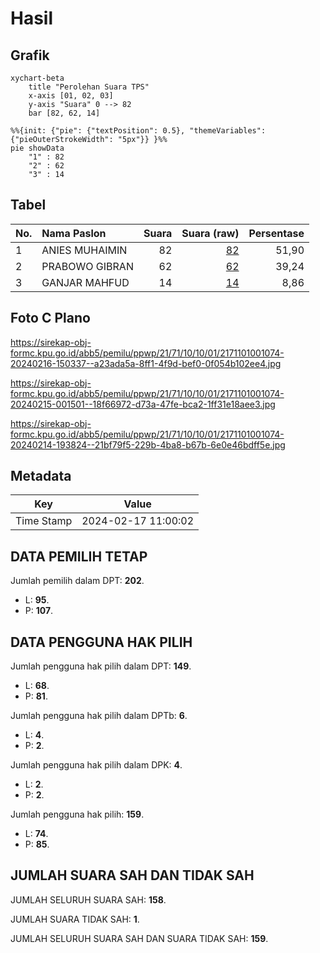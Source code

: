 # Hasil

## Grafik

```mermaid
xychart-beta
    title "Perolehan Suara TPS"
    x-axis [01, 02, 03]
    y-axis "Suara" 0 --> 82
    bar [82, 62, 14]
```

```mermaid
%%{init: {"pie": {"textPosition": 0.5}, "themeVariables": {"pieOuterStrokeWidth": "5px"}} }%%
pie showData
    "1" : 82
    "2" : 62
    "3" : 14
```

## Tabel

| No. | Nama Paslon    | Suara | Suara (raw) | Persentase |
|:--- |:-------------- | -----:| -----------:| ----------:|
| 1   | ANIES MUHAIMIN | 82    | [82][p-1]   | 51,90      |
| 2   | PRABOWO GIBRAN | 62    | [62][p-2]   | 39,24      |
| 3   | GANJAR MAHFUD  | 14    | [14][p-3]   | 8,86       |


[p-1]: https://github.com/gigit-pemilu/pemilu-2024-21-kepulauan-riau/blob/main/pilpres/hitung-suara/sub/21-kepulauan-riau/sub/71-kota-batam/sub/10-batam-kota/sub/1001-baloi-permai/sub/074-tps/sub/paslon-1.txt
[p-2]: https://github.com/gigit-pemilu/pemilu-2024-21-kepulauan-riau/blob/main/pilpres/hitung-suara/sub/21-kepulauan-riau/sub/71-kota-batam/sub/10-batam-kota/sub/1001-baloi-permai/sub/074-tps/sub/paslon-2.txt
[p-3]: https://github.com/gigit-pemilu/pemilu-2024-21-kepulauan-riau/blob/main/pilpres/hitung-suara/sub/21-kepulauan-riau/sub/71-kota-batam/sub/10-batam-kota/sub/1001-baloi-permai/sub/074-tps/sub/paslon-3.txt

## Foto C Plano

https://sirekap-obj-formc.kpu.go.id/abb5/pemilu/ppwp/21/71/10/10/01/2171101001074-20240216-150337--a23ada5a-8ff1-4f9d-bef0-0f054b102ee4.jpg

https://sirekap-obj-formc.kpu.go.id/abb5/pemilu/ppwp/21/71/10/10/01/2171101001074-20240215-001501--18f66972-d73a-47fe-bca2-1ff31e18aee3.jpg

https://sirekap-obj-formc.kpu.go.id/abb5/pemilu/ppwp/21/71/10/10/01/2171101001074-20240214-193824--21bf79f5-229b-4ba8-b67b-6e0e46bdff5e.jpg


## Metadata

| Key        | Value               |
| ---------- | ------------------- |
| Time Stamp | 2024-02-17 11:00:02 |


## DATA PEMILIH TETAP

Jumlah pemilih dalam DPT: **202**.
 * L: **95**.
 * P: **107**.

## DATA PENGGUNA HAK PILIH

Jumlah pengguna hak pilih dalam DPT: **149**.
 * L: **68**.
 * P: **81**.

Jumlah pengguna hak pilih dalam DPTb: **6**.
 * L: **4**.
 * P: **2**.

Jumlah pengguna hak pilih dalam DPK: **4**.
 * L: **2**.
 * P: **2**.

Jumlah pengguna hak pilih: **159**.
 * L: **74**.
 * P: **85**.

## JUMLAH SUARA SAH DAN TIDAK SAH

JUMLAH SELURUH SUARA SAH: **158**.

JUMLAH SUARA TIDAK SAH: **1**.

JUMLAH SELURUH SUARA SAH DAN SUARA TIDAK SAH: **159**.


